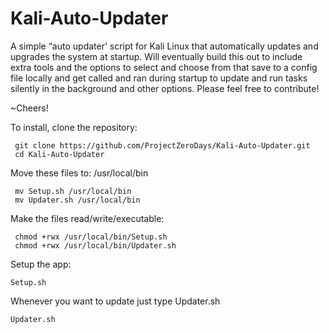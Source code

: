 # Kali-Auto-Updater

A simple “auto updater’ script for Kali Linux that automatically updates and upgrades the system at startup. Will eventually build this out to include extra tools and the options to select and choose from that save to a config file locally and get  called and ran during startup to update and run tasks silently in the background and other options. Please feel free to contribute! 

~Cheers!


To install, clone the repository:
      
     git clone https://github.com/ProjectZeroDays/Kali-Auto-Updater.git
     cd Kali-Auto-Updater
      
Move these files to: /usr/local/bin

     mv Setup.sh /usr/local/bin
     mv Updater.sh /usr/local/bin

Make the files read/write/executable:

     chmod +rwx /usr/local/bin/Setup.sh
     chmod +rwx /usr/local/bin/Updater.sh
     
      
Setup the app:

    Setup.sh 
      
Whenever you want to update just type Updater.sh

    Updater.sh 

